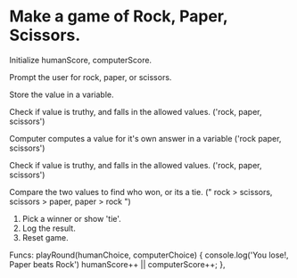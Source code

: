 # Make a game of Rock, Paper, Scissors.

Initialize humanScore, computerScore.

Prompt the user for rock, paper, or scissors.

Store the value in a variable.

Check if value is truthy, and falls in the allowed values. ('rock, paper, scissors')

Computer computes a value for it's own answer in a variable ('rock
paper, scissors')

Check if value is truthy, and falls in the allowed values. ('rock, paper, scissors')

Compare the two values to find who won, or its a tie.
(" rock > scissors, scissors > paper, paper > rock ")

1. Pick a winner or show 'tie'.
2. Log the result.
3. Reset game.

Funcs: playRound(humanChoice, computerChoice) {
console.log('You lose!, Paper beats Rock')
humanScore++ || computerScore++;
},

